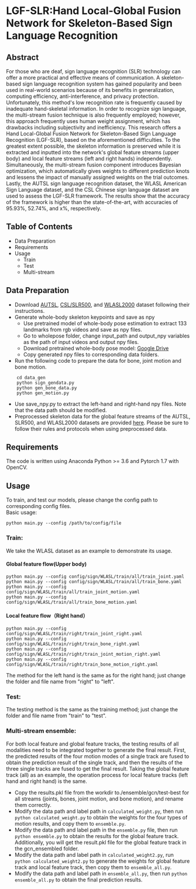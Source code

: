 # LGF-SLR:Hand Local-Global Fusion Network for Skeleton-Based Sign Language Recognition
## Abstract
For those who are deaf, sign language recognition (SLR) technology can offer a more practical and effective means of communication. A skeleton-based sign language recognition system has gained popularity and been used in real-world scenarios because of its benefits in generalization, computing efficiency, anti-interference, and privacy protection. Unfortunately, this method's low recognition rate is frequently caused by inadequate hand-skeletal information. In order to recognize sign language, the multi-stream fusion technique is also frequently employed; however, this approach frequently uses human weight assignment, which has drawbacks including subjectivity and inefficiency. This research offers a Hand Local-Global Fusion Network for Skeleton-Based Sign Language Recognition (LGF-SLR), based on the aforementioned difficulties. To the greatest extent possible, the skeleton information is preserved while it is extracted and inputted into the network's global feature streams (upper body) and local feature streams (left and right hands) independently. Simultaneously, the multi-stream fusion component introduces Bayesian optimization, which automatically gives weights to different prediction knots and lessens the impact of manually assigned weights on the trial outcomes. Lastly, the AUTSL sign language recognition dataset, the WLASL American Sign Language dataset, and the CSL Chinese sign language dataset are used to assess the LGF-SLR framework. The results show that the accuracy of the framework is higher than the state-of-the-art, with accuracies of 95.93%, 52.74%, and x%, respectively.
## Table of Contents
* Data Preparation
* Requirements
* Usage
  * Train
  * Test
  * Multi-stream 
## Data Preparation
* Download [AUTSL](https://chalearnlap.cvc.uab.es/dataset/40/description/), [CSL/SLR500](https://link.zhihu.com/?target=http%3A//home.ustc.edu.cn/~pjh/openresources/cslr-dataset-2015/index.html), and [WLASL2000](https://dxli94.github.io/WLASL/) dataset following their instructions.
* Generate whole-body skeleton keypoints and save as npy
  * Use pretrained model of whole-body pose estimation to extract 133 landmarks from rgb videos and save as npy files.
  * Go to wholepose folder, change input_path and output_npy variables as the path of input videos and output npy files.
  * Download pretrained whole-body pose model: [Google Drive](https://drive.google.com/file/d/1f_c3uKTDQ4DR3CrwMSI8qdsTKJvKVt7p/view?usp=sharing)
  * Copy generated npy files to corresponding data folders.
* Run the following code to prepare the data for bone, joint motion and bone motion.<br>
```
    cd data_gen  
    python sign_gendata.py  
    python gen_bone_data.py  
    python gen_motion.py
```
* Use save_npy.py to extract the left-hand and right-hand npy files. Note that the data path should be modified.
* Preprocessed skeleton data for the global feature streams of the AUTSL, SLR500, and WLASL2000 datasets are provided [here](https://drive.google.com/drive/folders/1VUQsh_nf70slT4YsC-UzTCAZ3jB_uFKX?usp=sharing). Please be sure to follow their rules and protocols when using preprocessed data.
## Requirements
  The code is written using Anaconda Python >= 3.6 and Pytorch 1.7 with OpenCV.
## Usage
  To train, and test our models, please change the config path to corresponding config files.  
  Basic usage:
  ```
python main.py --config /path/to/config/file
```
  ### Train:
  We take the WLASL dataset as an example to demonstrate its usage. 
  #### Global feature flow(Upper body)
  ```
python main.py --config config/sign/WLASL/train/all/train_joint.yaml  
python main.py --config config/sign/WLASL/train/all/train_bone.yaml
python main.py --config config/sign/WLASL/train/all/train_joint_motion.yaml
python main.py --config config/sign/WLASL/train/all/train_bone_motion.yaml
```
  ####  Local feature flow（Right hand）
  ```
python main.py --config config/sign/WLASL/train/right/train_joint_right.yaml  
python main.py --config config/sign/WLASL/train/right/train_bone_right.yaml
python main.py --config config/sign/WLASL/train/right/train_joint_motion_right.yaml
python main.py --config config/sign/WLASL/train/right/train_bone_motion_right.yaml
  ```
The method for the left hand is the same as for the right hand; just change the folder and file name from "right" to "left".
  ### Test:
   The testing method is the same as the training method; just change the folder and file name from "train" to "test".  
  ### Multi-stream ensemble:
   For both local feature and global feature tracks, the testing results of all modalities need to be integrated together to generate the final result. First, the predicted results of the four motion modes of a single track are fused to obtain the prediction result of the single track, and then the results of the three single tracks are fused to get the final result. Taking the global feature track (all) as an example, the operation process for local feature tracks (left hand and right hand) is the same.
   * Copy the results.pkl file from the workdir to./ensemble/gcn/test-best for all streams (joints, bones, joint motion, and bone motion), and rename them correctly.
   * Modify the data path and label path in `calculated_weight.py`, then run `python calculated_weight.py` to obtain the weights for the four types of motion results, and copy them to `ensemble.py`.
   * Modify the data path and label path in the `ensemble.py` file, then run `python ensemble.py` to obtain the results for the global feature track. Additionally, you will get the result.pkl file for the global feature track in the gcn_ensembled folder.
   * Modify the data path and label path in `calculated_weight2.py`, run `python calculated_weight2.py` to generate the weights for global feature track and local feature track, then copy them to `ensemble_all.py`.
   * Modify the data path and label path in `ensemble_all.py`, then run `python ensemble_all.py` to obtain the final prediction results.
   
